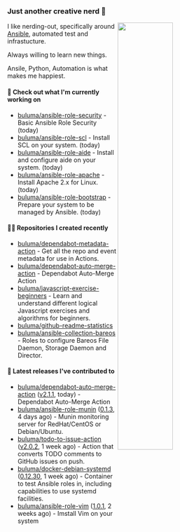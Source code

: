 ### Just another creative nerd 👋

<a href="https://gitstats.me/buluma">
  <img align="right" src="https://github-readme-stats.vercel.app/api?username=buluma&theme=gotham&show_icons=true" width="50%"/>
</a>

I like nerding-out, specifically around [Ansible](https://github.com/ansible/ansible), automated test and infrastucture.

Always willing to learn new things.

Ansile, Python, Automation is what makes me happiest.

#### 👷 Check out what I'm currently working on

- [buluma/ansible-role-security](https://github.com/buluma/ansible-role-security) - Basic Ansible Role Security (today)
- [buluma/ansible-role-scl](https://github.com/buluma/ansible-role-scl) - Install SCL on your system. (today)
- [buluma/ansible-role-aide](https://github.com/buluma/ansible-role-aide) - Install and configure aide on your system. (today)
- [buluma/ansible-role-apache](https://github.com/buluma/ansible-role-apache) - Install Apache 2.x for Linux. (today)
- [buluma/ansible-role-bootstrap](https://github.com/buluma/ansible-role-bootstrap) - Prepare your system to be managed by Ansible. (today)

#### 👨‍💻 Repositories I created recently

- [buluma/dependabot-metadata-action](https://github.com/buluma/dependabot-metadata-action) - Get all the repo and event metadata for use in Actions.
- [buluma/dependabot-auto-merge-action](https://github.com/buluma/dependabot-auto-merge-action) - Dependabot Auto-Merge Action
- [buluma/javascript-exercise-beginners](https://github.com/buluma/javascript-exercise-beginners) - Learn and understand different logical Javascript exercises and algorithms for beginners.
- [buluma/github-readme-statistics](https://github.com/buluma/github-readme-statistics)
- [buluma/ansible-collection-bareos](https://github.com/buluma/ansible-collection-bareos) - Roles to configure Bareos File Daemon, Storage Daemon and Director.

#### 🚀 Latest releases I've contributed to

- [buluma/dependabot-auto-merge-action](https://github.com/buluma/dependabot-auto-merge-action) ([v2.1.1](https://github.com/buluma/dependabot-auto-merge-action/releases/tag/v2.1.1), today) - Dependabot Auto-Merge Action
- [buluma/ansible-role-munin](https://github.com/buluma/ansible-role-munin) ([0.1.3](https://github.com/buluma/ansible-role-munin/releases/tag/0.1.3), 4 days ago) - Munin monitoring server for RedHat/CentOS or Debian/Ubuntu.
- [buluma/todo-to-issue-action](https://github.com/buluma/todo-to-issue-action) ([v2.0.2](https://github.com/buluma/todo-to-issue-action/releases/tag/v2.0.2), 1 week ago) - Action that converts TODO comments to GitHub issues on push.
- [buluma/docker-debian-systemd](https://github.com/buluma/docker-debian-systemd) ([0.12.30](https://github.com/buluma/docker-debian-systemd/releases/tag/0.12.30), 1 week ago) - Container to test Ansible roles in, including capabilities to use systemd facilities.
- [buluma/ansible-role-vim](https://github.com/buluma/ansible-role-vim) ([1.0.1](https://github.com/buluma/ansible-role-vim/releases/tag/1.0.1), 2 weeks ago) - Imstall Vim on your system


